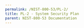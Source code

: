 ```yaml
---
permalink: /NIST-800-53/PL-2/
title: PL-2 - System Security Plan
parent: NIST-800-53 Documentation
---
```

